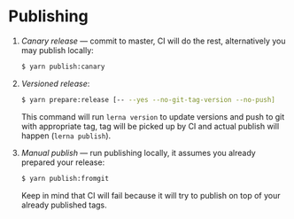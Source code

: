 # Publishing

1. *Canary release* — commit to master, CI will do the rest, alternatively you may publish locally:
    ```bash
    $ yarn publish:canary
    ```

2. *Versioned release*:
    ```bash
    $ yarn prepare:release [-- --yes --no-git-tag-version --no-push]
    ```
    This command will run `lerna version` to update versions and push to git with appropriate tag, tag will be picked up
    by CI and actual publish will happen (`lerna publish`).
    
3. *Manual publish* — run publishing locally, it assumes you already prepared your release:
    ```bash
    $ yarn publish:fromgit
    ```
    Keep in mind that CI will fail because it will try to publish on top of your already published tags.
